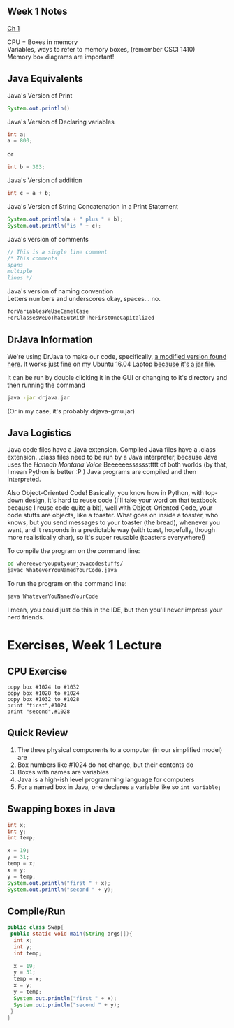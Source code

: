 ## Week 1 Notes
[Ch 1](http://math.hws.edu/javanotes/c1/index.html)

CPU = Boxes in memory  
Variables, ways to refer to memory boxes, (remember CSCI 1410)  
Memory box diagrams are important!  

## Java Equivalents
Java's Version of Print
```java
System.out.println()
```
Java's Version of Declaring variables
```java
int a;
a = 800;
```
or
```java
int b = 303;
```
Java's Version of addition
```java
int c = a + b;
```
Java's Version of String Concatenation in a Print Statement
```java
System.out.println(a + " plus " + b);
System.out.println("is " + c);
```
Java's version of comments
```java
// This is a single line comment
/* This comments
spans
multiple
lines */
```
Java's version of naming convention  
Letters numbers and underscores okay, spaces... no.
```java
forVariablesWeUseCamelCase
ForClassesWeDoThatButWithTheFirstOneCapitalized
```

## DrJava Information
We're using DrJava to make our code, specifically, [a modified version found here](https://github.com/DrJavaAtRice/drjava). It works just fine on my Ubuntu 16.04 Laptop [because it's a jar file](https://cs.gmu.edu/~kauffman/drjava/).

It can be run by double clicking it in the GUI or changing to it's directory and then running the command

```bash
java -jar drjava.jar
```

(Or in my case, it's probably drjava-gmu.jar)

## Java Logistics
Java code files have a .java extension. Compiled Java files have a .class extension. .class files need to be run by a Java interpreter, because Java uses the *Hannah Montana Voice* Beeeeeessssssttttt of both worlds (by that, I mean Python is better :P ) Java programs are compiled and then interpreted.

Also Object-Oriented Code! Basically, you know how in Python, with top-down design, it's hard to reuse code (I'll take your word on that textbook because I reuse code quite a bit), well with Object-Oriented Code, your code stuffs are objects, like a toaster. What goes on inside a toaster, who knows, but you send messages to your toaster (the bread), whenever you want, and it responds in a predictable way (with toast, hopefully, though more realistically char), so it's super reusable (toasters everywhere!)

To compile the program on the command line:
```bash
cd whereeveryouputyourjavacodestuffs/
javac WhateverYouNamedYourCode.java
```

To run the program on the command line:
```bash
java WhateverYouNamedYourCode
```

I mean, you could just do this in the IDE, but then you'll never impress your nerd friends.

# Exercises, Week 1 Lecture

## CPU Exercise

```
copy box #1024 to #1032
copy box #1028 to #1024
copy box #1032 to #1028
print "first",#1024
print "second",#1028
```

## Quick Review

1. The three physical components to a computer (in our simplified model) are
2. Box numbers like #1024 do not change, but their contents do
3. Boxes with names are variables
4. Java is a high-ish level programming language for computers
5. For a named box in Java, one declares a variable like so ```int variable;```

## Swapping boxes in Java
```java
int x;
int y;
int temp;

x = 19;
y = 31;
temp = x;
x = y;
y = temp;
System.out.println("first " + x);
System.out.println("second " + y);
```

## Compile/Run
```java
public class Swap{
 public static void main(String args[]){
  int x;
  int y;
  int temp;

  x = 19;
  y = 31;
  temp = x;
  x = y;
  y = temp;
  System.out.println("first " + x);
  System.out.println("second " + y);
 }
}
```


